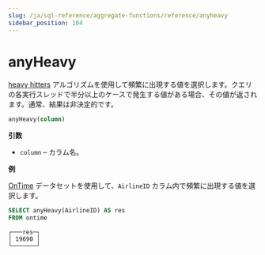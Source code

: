 ```yaml
---
slug: /ja/sql-reference/aggregate-functions/reference/anyheavy
sidebar_position: 104
---
```


# anyHeavy

[heavy hitters](https://doi.org/10.1145/762471.762473) アルゴリズムを使用して頻繁に出現する値を選択します。クエリの各実行スレッドで半分以上のケースで発生する値がある場合、その値が返されます。通常、結果は非決定的です。

``` sql
anyHeavy(column)
```

**引数**

- `column` – カラム名。

**例**

[OnTime](../../../getting-started/example-datasets/ontime.md) データセットを使用して、`AirlineID` カラム内で頻繁に出現する値を選択します。

``` sql
SELECT anyHeavy(AirlineID) AS res
FROM ontime
```

``` text
┌───res─┐
│ 19690 │
└───────┘
```

